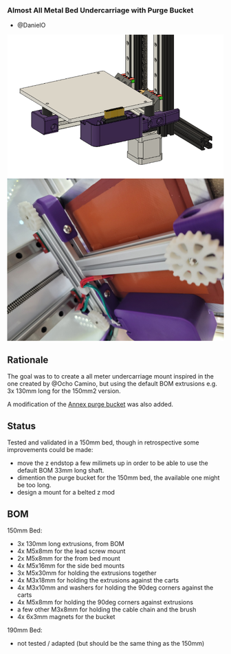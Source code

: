 ### Almost All Metal Bed Undercarriage with Purge Bucket

- @DanielO

![CAD](Images/cad_image.png)
![image](Images/image_under_2.jpg)

## Rationale
The goal was to to create a all meter undercarriage mount inspired in the one created by @Ocho Camino, but using the default BOM extrusions e.g. 3x 130mm long for the 150mm2 version.

A modification of the [Annex purge bucket](https://github.com/Annex-Engineering/Other_Printer_Mods/tree/master/All_Printers/Purge_Brush_Bucket) was also added.


## Status
Tested and validated in a 150mm bed, though in retrospective some improvements could be made:
- move the z endstop a few milimets up in order to be able to use the default BOM 33mm long shaft.
- dimention the purge bucket for the 150mm bed, the available one might be too long.
- design a mount for a belted z mod

## BOM

150mm Bed:
- 3x 130mm long extrusions, from BOM
- 4x M5x8mm for the lead screw mount
- 2x M5x8mm for the from bed mount
- 4x M5x16mm for the side bed mounts
- 3x M5x30mm for holding the extrusions together
- 4x M3x18mm for holding the extrusions against the carts
- 4x M3x10mm and washers for holding the 90deg corners against the carts
- 4x M5x8mm for holding the 90deg corners against extrusions
- a few other M3x8mm for holding the cable chain and the brush
- 4x 6x3mm magnets for the bucket

190mm Bed:
- not tested / adapted (but should be the same thing as the 150mm)

